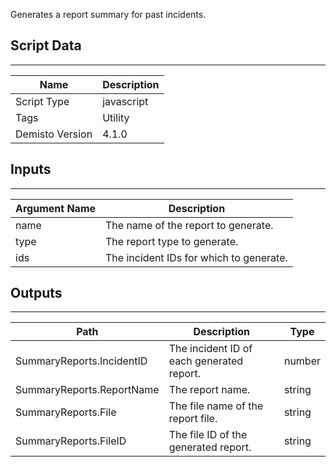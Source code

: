 Generates a report summary for past incidents.

## Script Data
---

| **Name** | **Description** |
| --- | --- |
| Script Type | javascript |
| Tags | Utility |
| Demisto Version | 4.1.0 |

## Inputs
---

| **Argument Name** | **Description** |
| --- | --- |
| name | The name of the report to generate. |
| type | The report type to generate. |
| ids | The incident IDs for which to generate. |

## Outputs
---

| **Path** | **Description** | **Type** |
| --- | --- | --- |
| SummaryReports.IncidentID | The incident ID of each generated report. | number |
| SummaryReports.ReportName | The report name. | string |
| SummaryReports.File | The file name of the report file. | string |
| SummaryReports.FileID | The file ID of the generated report. | string |
